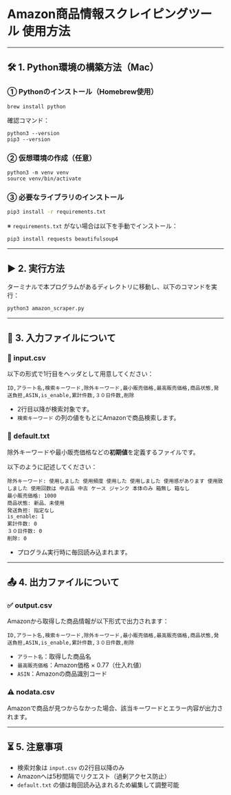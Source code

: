 # Amazon商品情報スクレイピングツール 使用方法

---

## 🛠️ 1. Python環境の構築方法（Mac）

### ① Pythonのインストール（Homebrew使用）

```
brew install python
```

確認コマンド：

```
python3 --version
pip3 --version
```

### ② 仮想環境の作成（任意）

```
python3 -m venv venv
source venv/bin/activate
```

### ③ 必要なライブラリのインストール

```bash
pip3 install -r requirements.txt
```

※ `requirements.txt` がない場合は以下を手動でインストール：

```bash
pip3 install requests beautifulsoup4
```

---

## ▶️ 2. 実行方法

ターミナルで本プログラムがあるディレクトリに移動し、以下のコマンドを実行：

```bash
python3 amazon_scraper.py
```

---

## 📁 3. 入力ファイルについて

### 🔹 input.csv

以下の形式で1行目をヘッダとして用意してください：

```
ID,アラート名,検索キーワード,除外キーワード,最小販売価格,最高販売価格,商品状態,発送負担,ASIN,is_enable,累計件数,３０日件数,削除
```

* 2行目以降が検索対象です。
* `検索キーワード` の列の値をもとにAmazonで商品検索します。

### 🔹 default.txt

除外キーワードや最小販売価格などの**初期値**を定義するファイルです。

以下のように記述してください：

```
除外キーワード: 使用しました 使用頻度 使用した 使用しました 使用感があります 使用致しました 使用回数は 中古品 中古 ケース ジャンク 本体のみ 箱無し 箱なし
最小販売価格: 1000
商品状態: 新品、未使用
発送負担: 指定なし
is_enable: 1
累計件数: 0
３０日件数: 0
削除: 0
```

* プログラム実行時に毎回読み込まれます。

---

## 📤 4. 出力ファイルについて

### ✅ output.csv

Amazonから取得した商品情報が以下形式で出力されます：

```csv
ID,アラート名,検索キーワード,除外キーワード,最小販売価格,最高販売価格,商品状態,発送負担,ASIN,is_enable,累計件数,３０日件数,削除
```

* `アラート名`：取得した商品名
* `最高販売価格`：Amazon価格 × 0.77（仕入れ値）
* `ASIN`：Amazonの商品識別コード

### ⚠️ nodata.csv

Amazonで商品が見つからなかった場合、該当キーワードとエラー内容が出力されます。

---

## ⏳ 5. 注意事項

* 検索対象は `input.csv` の2行目以降のみ
* Amazonへは5秒間隔でリクエスト（過剰アクセス防止）
* `default.txt` の値は毎回読み込まれるため編集して調整可能
